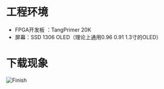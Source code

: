 # 工程环境

+ FPGA开发板 ：TangPrimer 20K
+ 屏幕：SSD 1306 OLED（理论上通用0.96 0.91 1.3寸的OLED）



# 下载现象

![Finish](Finish.jpg)

